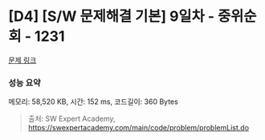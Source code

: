 # [D4] [S/W 문제해결 기본] 9일차 - 중위순회 - 1231 

[문제 링크](https://swexpertacademy.com/main/code/problem/problemDetail.do?contestProbId=AV140YnqAIECFAYD) 

### 성능 요약

메모리: 58,520 KB, 시간: 152 ms, 코드길이: 360 Bytes



> 출처: SW Expert Academy, https://swexpertacademy.com/main/code/problem/problemList.do